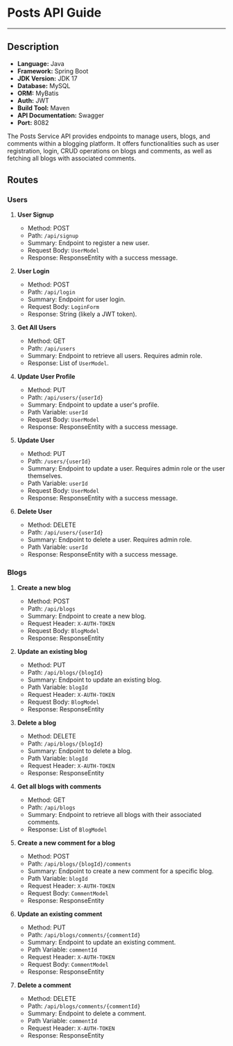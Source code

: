# Posts  API Guide

---

## Description
- **Language:** Java
- **Framework:** Spring Boot
- **JDK Version:** JDK 17
- **Database:** MySQL
- **ORM:** MyBatis
- **Auth:** JWT
- **Build Tool:** Maven
- **API Documentation:** Swagger
- **Port:** 8082

The Posts Service API provides endpoints to manage users, blogs, and comments within a blogging platform. It offers functionalities such as user registration, login, CRUD operations on blogs and comments, as well as fetching all blogs with associated comments.

## Routes

### Users
1. **User Signup**
   - Method: POST
   - Path: `/api/signup`
   - Summary: Endpoint to register a new user.
   - Request Body: `UserModel`
   - Response: ResponseEntity with a success message.

2. **User Login**
   - Method: POST
   - Path: `/api/login`
   - Summary: Endpoint for user login.
   - Request Body: `LoginForm`
   - Response: String (likely a JWT token).

3. **Get All Users**
   - Method: GET
   - Path: `/api/users`
   - Summary: Endpoint to retrieve all users. Requires admin role.
   - Response: List of `UserModel`.

4. **Update User Profile**
   - Method: PUT
   - Path: `/api/users/{userId}`
   - Summary: Endpoint to update a user's profile.
   - Path Variable: `userId`
   - Request Body: `UserModel`
   - Response: ResponseEntity with a success message.

5. **Update User**
   - Method: PUT
   - Path: `/users/{userId}`
   - Summary: Endpoint to update a user. Requires admin role or the user themselves.
   - Path Variable: `userId`
   - Request Body: `UserModel`
   - Response: ResponseEntity with a success message.

6. **Delete User**
   - Method: DELETE
   - Path: `/api/users/{userId}`
   - Summary: Endpoint to delete a user. Requires admin role.
   - Path Variable: `userId`
   - Response: ResponseEntity with a success message.

### Blogs
1. **Create a new blog**
   - Method: POST
   - Path: `/api/blogs`
   - Summary: Endpoint to create a new blog.
   - Request Header: `X-AUTH-TOKEN`
   - Request Body: `BlogModel`
   - Response: ResponseEntity

2. **Update an existing blog**
   - Method: PUT
   - Path: `/api/blogs/{blogId}`
   - Summary: Endpoint to update an existing blog.
   - Path Variable: `blogId`
   - Request Header: `X-AUTH-TOKEN`
   - Request Body: `BlogModel`
   - Response: ResponseEntity

3. **Delete a blog**
   - Method: DELETE
   - Path: `/api/blogs/{blogId}`
   - Summary: Endpoint to delete a blog.
   - Path Variable: `blogId`
   - Request Header: `X-AUTH-TOKEN`
   - Response: ResponseEntity

4. **Get all blogs with comments**
   - Method: GET
   - Path: `/api/blogs`
   - Summary: Endpoint to retrieve all blogs with their associated comments.
   - Response: List of `BlogModel`

5. **Create a new comment for a blog**
   - Method: POST
   - Path: `/api/blogs/{blogId}/comments`
   - Summary: Endpoint to create a new comment for a specific blog.
   - Path Variable: `blogId`
   - Request Header: `X-AUTH-TOKEN`
   - Request Body: `CommentModel`
   - Response: ResponseEntity

6. **Update an existing comment**
   - Method: PUT
   - Path: `/api/blogs/comments/{commentId}`
   - Summary: Endpoint to update an existing comment.
   - Path Variable: `commentId`
   - Request Header: `X-AUTH-TOKEN`
   - Request Body: `CommentModel`
   - Response: ResponseEntity

7. **Delete a comment**
   - Method: DELETE
   - Path: `/api/blogs/comments/{commentId}`
   - Summary: Endpoint to delete a comment.
   - Path Variable: `commentId`
   - Request Header: `X-AUTH-TOKEN`
   - Response: ResponseEntity
